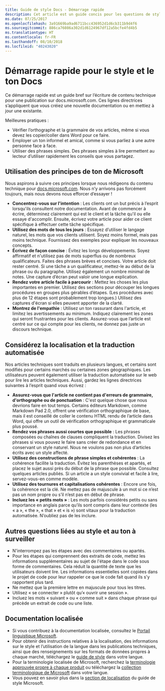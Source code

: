 ```yaml
---
title: Guide de style Docs - Démarrage rapide
description: Cet article est un guide concis pour les questions de style. Il contient seulement l’essentiel pour bien démarrer avec docs.microsoft.com.
ms.date: 07/25/2017
ms.openlocfilehash: 3a91669ba9ad6711bcc436952d1d6cb311b9d4f6
ms.sourcegitcommit: 886ca76086a302d1d6124967df12a5bcfe4fd4b5
ms.translationtype: HT
ms.contentlocale: fr-FR
ms.lasthandoff: 08/10/2018
ms.locfileid: "40243020"
---
```

# <a name="docs-style-and-voice-quick-start"></a>Démarrage rapide pour le style et le ton Docs

Ce démarrage rapide est un guide bref sur l’écriture de contenu technique pour une publication sur docs.microsoft.com. Ces lignes directrices s’appliquent que vous créiez une nouvelle documentation ou en mettiez à jour une existante.

Meilleures pratiques :

- Vérifier l’orthographe et la grammaire de vos articles, même si vous devez les copier/coller dans Word pour ce faire.
- Employer un ton informel et amical, comme si vous parliez à une autre personne face à face.
- Utiliser des phrases simples. Des phrases simples à lire permettent au lecteur d’utiliser rapidement les conseils que vous partagez.

## <a name="use-the-microsoft-voice-principles"></a>Utilisation des principes de ton de Microsoft

Nous aspirons à suivre ces principes lorsque nous rédigeons du contenu technique pour [docs.microsoft.com](https://docs.microsoft.com). Nous n’y arrivons pas forcément toujours, mais nous devons nous efforcer d’essayer !

- **Concentrez-vous sur l'intention** : Les clients ont un but précis à l’esprit lorsqu'ils consultent notre documentation. Avant de commencer à écrire, déterminez clairement qui est le client et la tâche qu'il ou elle essaye d'accomplir. Ensuite, écrivez votre article pour aider ce client spécifique à effectuer cette tâche spécifique.
- **Utilisez des mots de tous les jours** : Essayez d’utiliser le langage naturel, les mots que vos clients utilisent. Soyez moins formel, mais pas moins technique. Fournissez des exemples pour expliquer les nouveaux concepts.
- **Écrivez de façon concise** : Évitez les longs développements. Soyez affirmatif et n'utilisez pas de mots superflus ou de nombreux qualificateurs. Faites des phrases brèves et concises. Votre article doit rester centré. Si une tâche a un qualificateur, mettez-le au début de la phrase ou du paragraphe. Utilisez également un nombre minimal de notes. Une capture d’écran peut valoir une longue explication.
- **Rendez votre article facile à parcourir** : Mettez les choses les plus importantes en premier. Utilisez des sections pour découper les longues procédures en groupes plus gérables d’étapes. (Les procédures avec plus de 12 étapes sont probablement trop longues.) Utilisez des captures d'écran si elles peuvent apporter de la clarté.
- **Montrez de l'empathie** : Utilisez un ton rassurant dans l'article, et limitez les avertissements au minimum. Indiquez clairement les zones qui seront frustrantes pour les clients. Assurez-vous que l’article est centré sur ce qui compte pour les clients, ne donnez pas juste un discours technique.

## <a name="consider-localization-and-machine-translation"></a>Considérez la localisation et la traduction automatisée

Nos articles techniques sont traduits en plusieurs langues, et certains sont modifiés pour certains marchés ou certaines zones géographiques. Les utilisateurs peuvent également utiliser la traduction automatisée sur le web pour lire les articles techniques. Aussi, gardez les lignes directrices suivantes à l’esprit quand vous écrivez :

- **Assurez-vous que l'article ne contient pas d'erreurs de grammaire, d'orthographe ou de ponctuation** : C'est quelque chose que nous devrions faire en tout temps. Certains éditeurs Markdown, comme Markdown Pad 2.0, offrent une vérification orthographique de base, mais il est conseillé de coller le contenu HTML rendu de l’article dans Word, qui offre un outil de vérification orthographique et grammaticale plus poussé.
- **Rendez vos phrases aussi courtes que possible** : Les phrases composées ou chaînes de clauses compliquent la traduction. Divisez les phrases si vous pouvez le faire sans créer de redondance et en conservant un style naturel. Nous ne voulons pas non plus d’articles écrits avec un style affecté.
- **Utilisez des constructions de phrase simples et cohérentes** : La cohérence facilite la traduction. Évitez les parenthèses et apartés, et placez le sujet aussi près du début de la phrase que possible. Consultez quelques articles publiés. Si un article a un style convivial et facile à lire, servez-vous-en comme modèle.
- **Utilisez des tournures et capitalisations cohérentes** : Encore une fois, la cohérence est la clé. Ne mettez pas de majuscule à un mot si ce n’est pas un nom propre ou s’il n’est pas en début de phrase.
- **Incluez les « petits mots »** : Les mots parfois considérés petits ou sans importance en anglais parce qu’ils sont compris dans leur contexte (les « a », « the », « that » et « is ») sont vitaux pour la traduction automatisée. N’oubliez pas de les inclure.

## <a name="other-style-and-voice-issues-to-watch-for"></a>Autres questions liées au style et au ton à surveiller

- N'interrompez pas les étapes avec des commentaires ou apartés.
- Pour les étapes qui comprennent des extraits de code, mettez les informations supplémentaires au sujet de l'étape dans le code sous forme de commentaires. Cela réduit la quantité de texte que les utilisateurs doivent lire. Les informations essentielles sont copiées dans le projet de code pour leur rappeler ce que le code fait quand ils s’y rapportent plus tard.
- Ne mettez que la première lettre en majuscule pour tous les titres.
- Utilisez « se connecter » plutôt qu’« ouvrir une session ».
- Incluez les mots « suivant » ou « comme suit » dans chaque phrase qui précède un extrait de code ou une liste.

## <a name="localized-documentation"></a>Documentation localisée

- Si vous contribuez à la documentation localisée, consultez le [Portail linguistique Microsoft](https://www.microsoft.com/Language/Default.aspx).
- Pour obtenir des instructions relatives à la localisation, des informations sur le style et l’utilisation de la langue dans les publications techniques, ainsi que des renseignements sur les formats de données propres à chaque marché, téléchargez le [guide de style](https://www.microsoft.com/Language/StyleGuides) dans votre langue.
- Pour la terminologie localisée de Microsoft, recherchez la [terminologie approuvée propre à chaque produit](https://www.microsoft.com/Language/Default.aspx) ou téléchargez la [collection terminologique de Microsoft](https://www.microsoft.com/Language/Terminology.aspx) dans votre langue.
- Vous pouvez en savoir plus dans la [section de localisation](https://docs.microsoft.com/style-guide/global-communications/) du guide de style Microsoft.
